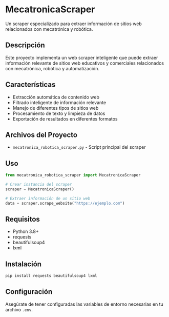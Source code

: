 # MecatronicaScraper

Un scraper especializado para extraer información de sitios web relacionados con mecatrónica y robótica.

## Descripción

Este proyecto implementa un web scraper inteligente que puede extraer información relevante de sitios web educativos y comerciales relacionados con mecatrónica, robótica y automatización.

## Características

- Extracción automática de contenido web
- Filtrado inteligente de información relevante
- Manejo de diferentes tipos de sitios web
- Procesamiento de texto y limpieza de datos
- Exportación de resultados en diferentes formatos

## Archivos del Proyecto

- `mecatronica_robotica_scraper.py` - Script principal del scraper

## Uso

```python
from mecatronica_robotica_scraper import MecatronicaScraper

# Crear instancia del scraper
scraper = MecatronicaScraper()

# Extraer información de un sitio web
data = scraper.scrape_website("https://ejemplo.com")
```

## Requisitos

- Python 3.8+
- requests
- beautifulsoup4
- lxml

## Instalación

```bash
pip install requests beautifulsoup4 lxml
```

## Configuración

Asegúrate de tener configuradas las variables de entorno necesarias en tu archivo `.env`.